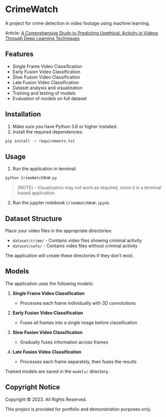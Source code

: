 # CrimeWatch

A project for crime detection in video footage using machine learning.

Article: [A Comprehensive Study to Predicting Unethical: Activity in Videos Through Deep Learning Techniques](https://link.springer.com/chapter/10.1007/978-981-97-9132-3_11)

## Features

- Single Frame Video Classification
- Early Fusion Video Classification
- Slow Fusion Video Classification
- Late Fusion Video Classification
- Dataset analysis and visualization
- Training and testing of models
- Evaluation of models on full dataset

## Installation

1. Make sure you have Python 3.6 or higher installed.
2. Install the required dependencies:

```bash
pip install -r requirements.txt
```

## Usage

1. Run the application in terminal:

```bash
python CrimeWatchBnW.py
```
> [NOTE] - Visualization may not work as required, since it is a terminal based application.

2. Run the jupyter notebook `CrimeWatchBnW.ipynb`.

## Dataset Structure

Place your video files in the appropriate directories:

- `dataset/crime/` - Contains video files showing criminal activity
- `dataset/safe/` - Contains video files without criminal activity

The application will create these directories if they don't exist.

## Models

The application uses the following models:

1. **Single Frame Video Classification**
   - Processes each frame individually with 3D convolutions

2. **Early Fusion Video Classification**
   - Fuses all frames into a single image before classification

3. **Slow Fusion Video Classification**
   - Gradually fuses information across frames

4. **Late Fusion Video Classification**
   - Processes each frame separately, then fuses the results

Trained models are saved in the `models/` directory. 

## Copyright Notice

Copyright © 2023. All Rights Reserved.

This project is provided for portfolio and demonstration purposes only. 
